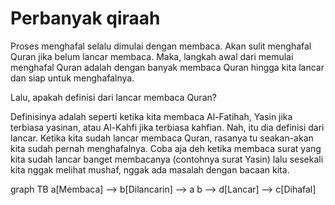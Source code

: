 # Perbanyak qiraah

Proses menghafal selalu dimulai dengan membaca. Akan sulit menghafal Quran jika belum lancar membaca. Maka, langkah awal dari memulai menghafal Quran adalah dengan banyak membaca Quran hingga kita lancar dan siap untuk menghafalnya.

Lalu, apakah definisi dari lancar membaca Quran?

Definisinya adalah seperti ketika kita membaca Al-Fatihah, Yasin jika terbiasa yasinan, atau Al-Kahfi jika terbiasa kahfian. Nah, itu dia definisi dari lancar. Ketika kita sudah lancar membaca Quran, rasanya tu seakan-akan kita sudah pernah menghafalnya. Coba aja deh ketika membaca surat yang kita sudah lancar banget membacanya (contohnya surat Yasin) lalu sesekali kita nggak melihat mushaf, nggak ada masalah dengan bacaan kita.

<div class="mermaid">
graph TB
a[Membaca] --> b[Dilancarin] --> a
b --> d[Lancar] --> c[Dihafal]
</div>